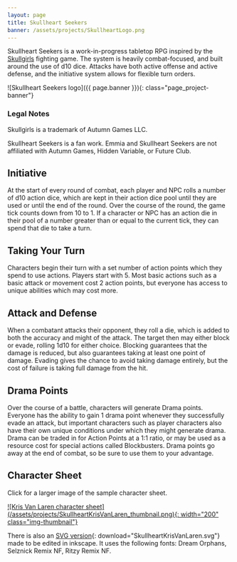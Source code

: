 ```yaml
---
layout: page
title: Skullheart Seekers
banner: /assets/projects/SkullheartLogo.png
---
```


Skullheart Seekers is a work-in-progress tabletop RPG inspired by the
[Skullgirls](https://skullgirls.com/) fighting game.
The system is heavily combat-focused, and built around the use of d10 dice.
Attacks have both active offense and active defense, and the initiative system
allows for flexible turn orders.

![Skullheart Seekers logo]({{ page.banner }}){: class="page_project-banner"}

### Legal Notes
Skullgirls is a trademark of Autumn Games LLC.

Skullheart Seekers is a fan work. Emmia and Skullheart Seekers are not
affiliated with Autumn Games, Hidden Variable, or Future Club.

## Initiative
At the start of every round of combat, each player and NPC rolls a number of
d10 action dice, which are kept in their action dice pool until they are used
or until the end of the round. Over the course of the round, the game tick
counts down from 10 to 1. If a character or NPC has an action die in their pool
of a number greater than or equal to the current tick, they can spend that die
to take a turn.

## Taking Your Turn
Characters begin their turn with a set number of action points which they spend
to use actions. Players start with 5. Most basic actions such as a basic attack
or movement cost 2 action points, but everyone has access to unique abilities
which may cost more.

## Attack and Defense
When a combatant attacks their opponent, they roll a die, which is added
to both the accuracy and might of the attack. The target then may either block
or evade, rolling 1d10 for either choice. Blocking guarantees that the damage
is reduced, but also guarantees taking at least one point of damage. Evading
gives the chance to avoid taking damage entirely, but the cost of failure is
taking full damage from the hit.

## Drama Points
Over the course of a battle, characters will generate Drama points. Everyone
has the ability to gain 1 drama point whenever they successfully evade an
attack, but important characters such as player characters also have their own
unique conditions under which they might generate drama. Drama can be traded in
for Action Points at a 1:1 ratio, or may be used as a resource cost for special
actions called Blockbusters. Drama points go away at the end of combat, so be
sure to use them to your advantage.

## Character Sheet
Click for a larger image of the sample character sheet.

<a href="/assets/projects/SkullheartKrisVanLaren.png" target="_blank">
![Kris Van Laren character sheet](/assets/projects/SkullheartKrisVanLaren_thumbnail.png){: width="200" class="img-thumbnail"}
</a>

There is also an [SVG version](/assets/projects/SkullheartKrisVanLaren.svg){: download="SkullheartKrisVanLaren.svg"}
made to be edited in inkscape. It uses the following fonts: Dream Orphans,
Selznick Remix NF, Ritzy Remix NF.
